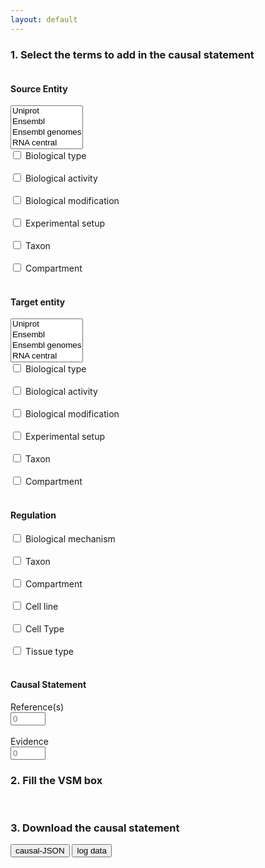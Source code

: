 ```yaml
---
layout: default
---
```


<script src="https://unpkg.com/vsm-dictionary-complex-portal@^1.0.1/dist/vsm-dictionary-complex-portal.min.js"></script>
<script src="https://unpkg.com/vsm-dictionary-ensembl-genomes@^1.0.2/dist/vsm-dictionary-ensembl-genomes.min.js"></script>
<script src="https://unpkg.com/vsm-dictionary-ensembl@^1.0.3/dist/vsm-dictionary-ensembl.min.js"></script>
<script src="https://unpkg.com/vsm-dictionary-rnacentral@^1.0.1/dist/vsm-dictionary-rnacentral.min.js"></script>
<script src="https://unpkg.com/vsm-dictionary-uniprot@^1.0.5/dist/vsm-dictionary-uniprot.min.js"></script>
<script src="https://unpkg.com/vsm-dictionary-bioportal@^1.1.3/dist/vsm-dictionary-bioportal.min.js"></script>
<script src="https://unpkg.com/vsm-dictionary-cacher@^1.2.1/dist/vsm-dictionary-cacher.min.js"></script>
<script src="https://unpkg.com/vsm-dictionary-combiner@^1.0.1/dist/vsm-dictionary-combiner.min.js"></script>
<script src="https://unpkg.com/vsm-box@^1.0.0/dist/vsm-box.standalone.min.js"></script>
<script type="text/javascript" src="https://code.jquery.com/jquery-1.7.1.min.js"></script>
<link href="https://www.jqueryscript.net/demo/jQuery-Plugin-For-Multi-Select-List-with-Checkboxes-MultiSelect/jquery.multiselect.css" rel="stylesheet" type="text/css">
<script src="https://www.jqueryscript.net/demo/jQuery-Plugin-For-Multi-Select-List-with-Checkboxes-MultiSelect/jquery.multiselect.js"></script>


### 1. Select the terms to add in the causal statement

<script>
  // initialize the vsm-dictionaries
  var VsmDictUniprot     	= new VsmDictionaryUniprot();
  var VsmDictComplexPortal  = new VsmDictionaryComplexPortal();
  var VsmDictEnsemblGenomes = new VsmDictionaryEnsemblGenomes();
  var VsmDictEnsembl    	= new VsmDictionaryEnsembl();
  var VsmDictRNAcentral  	= new VsmDictionaryRNAcentral();
  var key = '5904481f-f6cb-4c71-94d8-3b775cf0f19e';
  var VsmDictBioPortal      = new VsmDictionaryBioPortal({ apiKey: key });
  
  // initialize a cached version of the combiner
  var VsmDictionaryCombinerCached = VsmDictionaryCacher(VsmDictionaryCombiner, { predictEmpties: false });
  var dictionary = new VsmDictionaryCombinerCached({
    // Give all required dictionaries as initialized Objects in this array
    dictionaries: [
      VsmDictUniprot,
      VsmDictEnsembl,
      VsmDictRNAcentral,
      VsmDictComplexPortal,
      VsmDictBioPortal,
      VsmDictEnsemblGenomes
    ],
    errorIfAllErrors: true
  });

  var vsmbox;      // The <vsm-box> HTML-element.
  var panelState;  // An object that represents the current values in web-page's template configuration panel.

  window.onload = function() {
    vsmbox = document.getElementsByTagName('vsm-box')[0];
    vsmbox.sizes = { minWidth: 500 }; 
    vsmbox.queryOptions = { perPage: 7 };

    makeAllRequestsHttps();  // To make VsmDictionaryBioportal's http-requests work on GitHub Pages.

    vsmbox.vsmDictionary = dictionary;
    vsmbox.addEventListener('change',      onVsmBoxChange);  // Captures user-generated changes.
    vsmbox.addEventListener('change-init', onVsmBoxChange);  // Captures the change of placing a new template.
    initVsmBox();
  }



  function makeAllRequestsHttps() {
    var meta = document.createElement('meta');
    meta.httpEquiv = "Content-Security-Policy";
    meta.content = "upgrade-insecure-requests";
    document.getElementsByTagName('head')[0].appendChild(meta);
  }



  /**
   * First initialisation of the vsmbox
   */
  function initVsmBox(){
    computeInitialPanelState();
    updateVsmBox();
  }



  /**
   * Initial panelState
   */
  function computeInitialPanelState() {
    panelState = {
      sourceType: false,
      sourceActivity: false,
      sourceModification: [
      ],
      sourceExperiment: false,
      sourceTaxon: false,
      sourceCompartment: false,
      targetType: false,
      targetActivity: false,
      targetModification: [
      ],
      targetExperiment,
      targetTaxon,
      targetCompartment,
      regulationMechanism: false,
      regulationTaxon: false,
      regulationCompartment: false,
      regulationCellLine: false,
      regulationCellType: false,
      regulationTissue: false,
      reference: 0,
      evidence: 0
    };
  }



 /**
  * Update the VSM box whenever a change occurs in the interface that adds or removes a vsm term.
  * This function:
  * -  keeps track of annotation already entered by the user + DB selection (updateEntityDatabase())
  * - calls 'doInsertionTasks' to add/remove the vsm term.
  * - sends back the updated vsmbox
  */
  function updateVsmBox(){
    if(typeof vsmSentInBox !== "undefined"){ //there has been some annotation done in the vsmbox
      vsmSentInBox.terms.reduce((objVsm, oldVsmTerm) => {
        vsmRoot.terms.reduce((objRoot, newVsmTerm) =>{ //keep annotation about source | regulation | target
          if (oldVsmTerm.tag === newVsmTerm.tag) {
            delete oldVsmTerm.queryOptions; // to keep the database(s) selected for the entities
            // update the rest of the properties
            Object.assign(newVsmTerm, oldVsmTerm);
          }
        }, {});
        //TODO: cases with multiple tags (modification, reference & evidence)
        insertionTasks.reduce((obj_meta, newMetaTerm) =>{ //keep annotation of the rest of metadata
          if(typeof newMetaTerm.insertFrag !== "undefined"){
            if(newMetaTerm.insertFrag.terms[2].tag === oldVsmTerm.tag){
              delete oldVsmTerm.queryOptions;
              Object.assign(newMetaTerm.insertFrag.terms[2], oldVsmTerm);
            }
          }
        }, {});
      }, {});
    }

    vsmSent = clone(vsmRoot);
    insertionTasks.forEach(doInsertionTask);
    vsmbox.initialValue = vsmSent;
  }



  /**
   * Mapping between the DB name associated with the type of the entity (source|target) and the databases' links
   */
  const EntityDbs = {
    "sourceUniprot" : "https://www.uniprot.org",
    "targetUniprot" : "https://www.uniprot.org",
    "sourceEnsembl" : "https://www.ensembl.org",
    "targetEnsembl" : "https://www.ensembl.org",
    "sourceRnacentral" : "https://www.rnacentral.org",
    "targetRnacentral" : "https://www.rnacentral.org",
    "sourceEnsemblGen" : "http://www.ensemblgenomes.org",
    "targetEnsemblGen" : "http://www.ensemblgenomes.org",
    "sourceChebi" : "http://data.bioontology.org/ontologies/CHEBI",
    "targetChebi" : "http://data.bioontology.org/ontologies/CHEBI",
    "sourceComplexportal" : "https://www.ebi.ac.uk/complexportal",
    "targetComplexportal" : "https://www.ebi.ac.uk/complexportal"
  }



  /**
   * Limits the dictionaries during autocomplete of source and target entities,
   * based on the selected databases by the user. This facilitates the search and retrieve less noisy data to the user. 
   * By default: all dictionaries are used
   */
  function updateEntityDatabase(list, type){

    entityToUpdate = {};
    if(type === "source"){
      entityToUpdate = SourceEntity;
    }
    else{
      entityToUpdate = TargetEntity;
    }

    entityToUpdate.queryOptions.filter.dictID = [];
    if(list === null){
      entityToUpdate.queryOptions.filter.dictID = [];
    }
    else{
      list.reduce((o,term) =>{
        entityToUpdate.queryOptions.filter.dictID.push(EntityDbs[term]);
      }, {});
    }

    // update VSM root with new dictionaries for autocomplete
    vsmRoot = {
      terms: [
        X(SourceEntity,     'source',     'source'),
        X(Regulation, 'regulation', 'regulation'),
        X(TargetEntity,     'target',     'target'),
      ],
      conns: [ { type: 'T', pos: [ 0, 1, 2 ] } ]
    };

    updateVsmBox();
  }



  /**
   * A collection of all the VSM-term Objects that we will use.
   */
  
    const SourceEntity = {
    queryOptions: { filter: { dictID: [] }}
  };

    const TargetEntity = {
    queryOptions: { filter: { dictID: [] }}
  };

  const Regulation = {
    queryOptions: { filter: { dictID: [ 'http://data.bioontology.org/ontologies/MI' ] }}
  };

  const IsAType = {
    str: 'is a', classID: null, instID: null
  };
  const Type = {
    queryOptions: { filter: { dictID: [ 'http://data.bioontology.org/ontologies/MI' ] }}
  };

  const HasActivity = {
    str: 'has activity', classID: null, instID: null
   };
  const Activity = {
    queryOptions: { filter: { dictID: [ 'http://data.bioontology.org/ontologies/GO' ] }}
  };

  const HasState = {
    str: 'has state', classID: null, instID: null
  };
  const Modification = {
    queryOptions: { filter: { dictID: [ 'http://data.bioontology.org/ontologies/PSIMOD' ] }}
  };

  const OfResidue = {
    str: 'of', classID: null, instID: null
  };
  const Residue = {
    queryOptions: { filter: { dictID: [ 'http://data.bioontology.org/ontologies/AMINO-ACID' ] }},
    editWidth: 50
  };

  const AtPosition = {
    str: 'at', classID: null, instID: null
  };
  const Position = {
    type: 'EL', editWidth: 26
  };

  const HasSetup = {
    str: 'has setup', classID: null, instID: null
  };
  const Experiment = {
    queryOptions: { filter: { dictID: [ 'http://data.bioontology.org/ontologies/ECO' ] }}
  };

  const PartOfTaxon = {
    str: 'in', classID: null, instID: null
  };
  const Taxon = {
    queryOptions: { filter: { dictID: [ 'http://data.bioontology.org/ontologies/NCBITAXON' ] }}
  };

  const PartOfCompartment = {
     str: 'in', classID: null, instID: null
  };
  const Compartment = {
    queryOptions: { filter: { dictID: [ 'http://data.bioontology.org/ontologies/GO' ] }}
  };

  const HasMechanism = {
    str: 'has mechanism', classID: null, instID: null
  };
  const Mechanism = {
     queryOptions: { filter: { dictID: [ 'http://data.bioontology.org/ontologies/MI' ] }}
  };

  const PartOfTissue = {
    str: 'in', classID: null, instID: null
  };
  const Tissue = {
    queryOptions: { filter: { dictID: [ 'http://data.bioontology.org/ontologies/UBERON' ] }}
  };

  const PartOfCellType = {
    str: 'in', classID: null, instID: null
  };
  const CellType = {
    queryOptions: { filter: { dictID: [
      'http://data.bioontology.org/ontologies/CL' ,
      'http://data.bioontology.org/ontologies/PO',
      'http://data.bioontology.org/ontologies/FAO' ] }}
  };

  const PartOfCellLine = {
    str: 'in', classID: null, instID: null
  };
  const CellLine = {
     queryOptions: { filter: { dictID: [ 'http://data.bioontology.org/ontologies/BTO' ] }}
  };

  const HasReference = {
    str: 'has reference', classID: null, instID: null
  };
  const Reference = {
  };

  const AssessedByEvidence = {
    str: 'is assessed by', classID: null, instID: null
  };
  const Evidence = {
    queryOptions: {filter: { dictID: [ 'http://data.bioontology.org/ontologies/ECO' ] }}
  };



  /**
   * Creates a augmented copy of any of the above vsm-term objects:
   * adds a `tag` and a `placeholder` property.
   */
  function X(obj, tag, placeholder) {
    var obj = clone(obj);
    if (tag)  obj.tag = tag;
    if (placeholder)  obj.placeholder = placeholder;
    return obj;
  }



  /**
   * The minimal template from which we will start each time, and add extra fragments to.
   */
  var vsmRoot = {
    terms: [
      X(SourceEntity,     'source',     'source'),
      X(Regulation, 'regulation', 'regulation'),
      X(TargetEntity,     'target',     'target'),
    ],
    conns: [ { type: 'T', pos: [ 0, 1, 2 ] } ]
  };



  /**
   * The order of these tag-names determine where vsm-fragments will be inserted.
   */
  tagOrder = [
    'source',
    'sourceType',
    'sourceActivity',
    'sourceModificationMod',
    'sourceModificationModRes',
    'sourceModificationModPos',
    'sourceExperiment',
    'sourceTaxon',
    'sourceCompartment',
    'regulation',
    'target',
    'targetType',
    'targetActivity',
    'targetModificationMod',
    'targetModificationModRes',
    'targetModificationModPos',
    'targetExperiment',
    'targetTaxon',
    'targetCompartment',
    'regulationMechanism',
    'regulationTaxon',
    'regulationTissue',
    'regulationCellType',
    'regulationCellLine',
    'regulationCompartment',
    'reference',
    'evidence',
  ];


  const TagIndexDelimiter = '__';  // Will result in tags like reference__1, etc.



  /**
   * `insertionTasks` is an array of insertions tasks that can be executed. Each task
   * defines the condition for, and where at, to insert a certain vsm-fragment.
   * 
   * The insertions will be made consecutively, starting from the minimal `vsmRoot` template.
   *
   * Each insertion will either happen, or not happen, or happen multiple times,
   * depending on the corresponding property in the current `panelState`.
   * 
   * Format of each task:
   *   { panelCondition: '<which property (true|false|Array) to look for in `panelState`>',
   *     findTag: '<which tag to insert at, in the vsm-sentence>',
   *     insertFrag: { <what structure will be inserted, connected the vsm-term with that tag > }
   *   }
   *
   * One of the terms in `insertFrag` must refer to a term that already is present in `vsmSent`,
   * and is represented by just `0` instead of a vsm-term object.
   * [[For now this is just assumed to be the first term in `insertFrag`.]]
   * 
   * Instead of `insertFrag`, the task can an `insertVariants` object,
   * with as keys: the possible String values in the `panelState...` array,
   * and as values: corresponding `insertFrag`-like objects.
   */
  var insertionTasks = [

    // --- SOURCE ENTITY extensions ---
    
    { panelCondition: 'sourceType',
      findTag: 'source',
      insertFrag:
        { terms: [ 0, IsAType, X(Type, 'sourceType', 'type') ],
          conns: [ { type: 'T', pos: [ 0, 1, 2 ] } ]
        }
    },

    { panelCondition: 'sourceActivity',
      findTag: 'source',
      insertFrag:
        { terms: [ 0, HasActivity, X(Activity, 'sourceActivity', 'activity') ],
          conns: [ { type: 'T', pos: [ 0, 1, 2 ] } ]
        }
    },

    { panelCondition: 'sourceModification',
      findTag: 'source',
      insertVariants: {
        'mod':
          { terms: [ 0, HasState, X(Modification, 'sourceModificationMod', 'modification') ],
            conns: [ { type: 'T', pos: [ 0, 1, 2 ] } ]
          },
        'modres':
          { terms: [ 0,
              HasState, X(Modification, 'sourceModificationMod', 'modification'),
              OfResidue, X(Residue, 'sourceModificationModRes', 'residue')
            ],
            conns: [
              { type: 'T', pos: [ 0, 1, 2 ] },
              { type: 'T', pos: [ 2, 3, 4 ] }
            ]
          },
        'modpos':
          { terms: [ 0,
              HasState, X(Modification, 'sourceModificationMod', 'modification'),
              AtPosition, X(Position, 'sourceModificationModPos', 'pos')
            ],
            conns: [
              { type: 'T', pos: [ 0, 1, 2 ] },
              { type: 'T', pos: [ 2, 3, 4 ] }
            ]
          },
        'modrespos':
          { terms: [ 0,
              HasState, X(Modification, 'sourceModificationMod', 'modification'),
              OfResidue, X(Residue, 'sourceModificationModRes', 'residue'),
              AtPosition, X(Position, 'sourceModificationModPos', 'pos')
            ],
            conns: [
              { type: 'T', pos: [ 0, 1, 2 ] },
              { type: 'T', pos: [ 2, 3, 4 ] },
              { type: 'T', pos: [ 2, 5, 6 ] }
            ]
          }       
      }
    },

    { panelCondition: 'sourceExperiment',
      findTag: 'source',
      insertFrag:
        { terms: [ 0, HasSetup, X(Experiment, 'sourceExperiment', 'experiment') ],
          conns: [ { type: 'T', pos: [ 0, 1, 2 ] } ]
        }
    },

    { panelCondition: 'sourceTaxon',
      findTag: 'source',
      insertFrag:
        { terms: [ 0, PartOfTaxon, X(Taxon, 'sourceTaxon', 'taxon') ],
          conns: [ { type: 'T', pos: [ 0, 1, 2 ] } ]
        }
    },

    { panelCondition: 'sourceCompartment',
      findTag: 'source',
      insertFrag:
        { terms: [ 0, PartOfCompartment, X(Compartment, 'sourceCompartment', 'compartment') ],
          conns: [ { type: 'T', pos: [ 0, 1, 2 ] } ]
        }
    },



    // --- TARGET ENTITY extensions ---
    
    { panelCondition: 'targetType',
      findTag: 'target',
      insertFrag:
        { terms: [ 0, IsAType, X(Type, 'targetType', 'type') ],
          conns: [ { type: 'T', pos: [ 0, 1, 2 ] } ]
        }
    },

    { panelCondition: 'targetActivity',
      findTag: 'target',
      insertFrag:
        { terms: [ 0, HasActivity, X(Activity, 'targetActivity', 'activity') ],
          conns: [ { type: 'T', pos: [ 0, 1, 2 ] } ]
        }
    },

    { panelCondition: 'targetModification',
      findTag: 'target',
      insertVariants: {
        'mod':
          { terms: [ 0, HasState, X(Modification, 'targetModificationMod', 'modification') ],
            conns: [ { type: 'T', pos: [ 0, 1, 2 ] } ]
          },
        'modres':
          { terms: [ 0,
              HasState, X(Modification, 'targetModificationMod', 'modification'),
              OfResidue, X(Residue, 'targetModificationModRes', 'residue')
            ],
            conns: [
              { type: 'T', pos: [ 0, 1, 2 ] },
              { type: 'T', pos: [ 2, 3, 4 ] }
            ]
          },
        'modpos':
          { terms: [ 0,
              HasState, X(Modification, 'targetModificationMod', 'modification'),
              AtPosition, X(Position, 'targetModificationModPos', 'pos')
            ],
            conns: [
              { type: 'T', pos: [ 0, 1, 2 ] },
              { type: 'T', pos: [ 2, 3, 4 ] }
            ]
          },
        'modrespos':
          { terms: [ 0,
              HasState, X(Modification, 'targetModificationMod', 'modification'),
              OfResidue, X(Residue, 'targetModificationModRes', 'residue'),
              AtPosition, X(Position, 'targetModificationModPos', 'pos')
            ],
            conns: [
              { type: 'T', pos: [ 0, 1, 2 ] },
              { type: 'T', pos: [ 2, 3, 4 ] },
              { type: 'T', pos: [ 2, 5, 6 ] }
            ]
          }       
      }
    },

    { panelCondition: 'targetExperiment',
      findTag: 'target',
      insertFrag:
        { terms: [ 0, HasSetup, X(Experiment, 'targetExperiment', 'experiment') ],
          conns: [ { type: 'T', pos: [ 0, 1, 2 ] } ]
        }
    },

    { panelCondition: 'targetTaxon',
      findTag: 'target',
      insertFrag:
        { terms: [ 0, PartOfTaxon, X(Taxon, 'targetTaxon', 'taxon') ],
          conns: [ { type: 'T', pos: [ 0, 1, 2 ] } ]
        }
    },

    { panelCondition: 'targetCompartment',
      findTag: 'target',
      insertFrag:
        { terms: [ 0, PartOfCompartment, X(Compartment, 'targetCompartment', 'compartment') ],
          conns: [ { type: 'T', pos: [ 0, 1, 2 ] } ]
        }
    },



    // --- REGULATION extensions ---
    
    { panelCondition: 'regulationMechanism',
      findTag: 'regulation',
      insertFrag:
        { terms: [ 0, HasMechanism, X(Mechanism, 'regulationMechanism', 'mechanism') ],
          conns: [ { type: 'T', pos: [ 0, 1, 2 ] } ]
        }
    },
    
    { panelCondition: 'regulationTaxon',
      findTag: 'regulation',
      insertFrag:
        { terms: [ 0, PartOfTaxon, X(Taxon, 'regulationTaxon', 'taxon') ],
          conns: [ { type: 'T', pos: [ 0, 1, 2 ] } ]
        }
    },
    
    { panelCondition: 'regulationTissue',
      findTag: 'regulation',
      insertFrag:
        { terms: [ 0, PartOfTissue, X(Tissue, 'regulationTissue', 'tissue') ],
          conns: [ { type: 'T', pos: [ 0, 1, 2 ] } ]
        }
    },
    
    { panelCondition: 'regulationCellType',
      findTag: 'regulation',
      insertFrag:
        { terms: [ 0, PartOfCellType, X(CellType, 'regulationCellType', 'cell type') ],
          conns: [ { type: 'T', pos: [ 0, 1, 2 ] } ]
        }
    },
    
    { panelCondition: 'regulationCellLine',
      findTag: 'regulation',
      insertFrag:
        { terms: [ 0, PartOfCellLine, X(CellLine, 'regulationCellLine', 'cell line') ],
          conns: [ { type: 'T', pos: [ 0, 1, 2 ] } ]
        }
    },
    
    { panelCondition: 'regulationCompartment',
      findTag: 'regulation',
      insertFrag:
        { terms: [ 0, PartOfCompartment, X(Compartment, 'regulationCompartment', 'compartment') ],
          conns: [ { type: 'T', pos: [ 0, 1, 2 ] } ]
        }
    },



    // --- REGULATION extensions part 2 ---
    
    { panelCondition: 'reference',
      findTag: 'regulation',
      insertFrag:
        { terms: [ 0, HasReference, X(Reference, 'reference', 'reference') ],
          conns: [ { type: 'T', pos: [ 0, 1, 2 ] } ]
        }
    },

    { panelCondition: 'evidence',
      findTag: 'regulation',
      insertFrag:
        { terms: [ 0, AssessedByEvidence, X(Evidence, 'evidence', 'evidence') ],
          conns: [ { type: 'T', pos: [ 0, 1, 2 ] } ]
        }
    },    
  ];



  function doInsertionTask(task) {
    var state = panelState[task.panelCondition];
    
    if (state === true)  insertFrag(task.findTag,  task.insertFrag,  '',  task.panelCondition);

    else if (state && state.length) {  // ==If it is an array.
      for (var i = 0;  i < state.length;  i++) {
        var frag = task.insertVariants[state[i]];
        insertFrag(task.findTag,  frag,  TagIndexDelimiter + i,  i + ': ' + state[i]);
      }
    }

    else if (state && typeof(state) == 'number') {
      for (var i = 0;  i < state;  i++) {
        insertFrag(task.findTag,  task.insertFrag,  TagIndexDelimiter + i,  task.panelCondition + ' ' + i);
      }
    }
  }



  /**
   * + Arg. `tagExt`:
   *     For arrays in `panelState`, the same tag-name should not be inserted
   *     multiple times. We prevent this by adding `tagExt` (=array index) to
   *     each tag that occurs in `frag`.
   * + Arg. `str`: is just for logging.
   */
  function insertFrag(findTag, frag, tagExt, str) {
    ///log('attaching to ' + findTag + ': ' + str);
    
    // Clone: ensures that changes to what we insert, won't pollute the original `frag`-Object.
    frag = clone(frag);
    
    // Determine where to attach vsm-`frag`'s head-term (=for now just term 0) to.
    var findTagPos = vsmSent.terms.findIndex(term => term.tag == findTag);
    if (findTagPos < 0)  return;  // Can't insert if findTag isn't present in vsmSent.
    
    // Determine where to insert `frag`'s terms-after-its-head.
    var insertTailPos = whereToInsertFragTail(frag);
    
    // If in array-mode (tagExt!=''), add an index to any inserted tags.
    frag.terms.forEach(term => {
      if (term.tag)  term.tag = term.tag + tagExt;
    });

    // Insert `frag`'s terms. Exclude the 1st term (by default, for now).
    var preInsert  = vsmSent.terms.slice(0, insertTailPos);
    var insert     = frag.terms.slice(1, frag.terms.length);
    var postInsert = vsmSent.terms.slice(insertTailPos, vsmSent.terms.length);
    vsmSent.terms = preInsert.concat(insert).concat(postInsert);
    
    // Shift `vsmSent`'s existing connectors accordingly.
    var shift = insert.length;
    vsmSent.conns.forEach(conn => {
      conn.pos = conn.pos.map(pos => pos < insertTailPos ? pos : pos + shift);
    });
    
    // Add `frag`'s connectors, shifted accordingly.
    frag.conns.forEach(conn => {
      conn.pos = conn.pos.map(pos => pos == 0 ? findTagPos : pos + insertTailPos - 1);
      vsmSent.conns.push(conn);
    });
  }



  /**
   * Scans the current `vsmSent`'s term-tags, and determines the position
   * where the terms behind `frag`'s 'head' (term===0) should be inserted,
   * E.g.:
   *   + 'sourceType'-related terms should go right after 'source'.
   *   + 'reference'-related terms should go not only after 'regulation',
   *      but also after 'target', and also after e.g. 'reference__1'.
   */
  function whereToInsertFragTail(frag) {
    // Currently, frag's head is always term nr. 0. So we can just search for
    // the first tag found in frag's terms, to determine where to insert the frag's tail.
    fragTag = '';
    for (var i = 0;  i< frag.terms.length; i++) {
      var tag = frag.terms[i].tag;
      if (tag)  { fragTag = tag;  break; }
    }
    
    // Get a list of all tags that should go before it. (This list includes the tag itself too).
    i = (tagOrder.indexOf(fragTag) + 1) || tagOrder.length;
    var tagsBefore = tagOrder.slice(0, i);
    
    // In the current `vsmSent`, find the position of the last term that has any of those tags.
    // Take into account that some tags can have an appended array-index.
    var insertPos = 0;
    vsmSent.terms.forEach((term, i) => {
      if (!term.tag)  return;
      tag = term.tag.split(TagIndexDelimiter)[0];
      if (tagsBefore.includes(tag))  insertPos = i;
    });

    ///log('tag: ' + fragTag + ', before: ' + tagsBefore + ', insertPos: ' + (insertPos + 1));
    return insertPos + 1;
  }



  function clone(obj) {
    return JSON.parse(JSON.stringify(obj));
  }


  function log(s) {
    console.log(s);
  }




  // --- CODE TO EXTRACT VALUES FILLED OUT IN THE TEMPLATE ---

  /**
   * This function gets called when the content of the vsm-box changes,
   * so also when the user fills in a field.
   * It makes that `vsmSentInBox` always contains the latest data,
   * and it is from this that `extractData()` extracts what it needs.
   */
  function onVsmBoxChange(event) {
    vsmSentInBox = event.detail[0];  // See the <vsm-box> project's "index-prod-standalone.html" example.
  }



  /**
   * This can be called to retrieve what the user has filled out in the
   * template's empty fields.
   * Returns an object with as properties: the tags that are used in the
   * template (as instructed by `panelState`), and as values: 
   * either `null` if the field is not filled in,
   * or an object with the filled in string as `str`, and the filled in
   * classID as `id` (the latter only present if it is not a  literal VSM-term).
   * For Array-based tags (e.g. 'abcd__2'), it returns an array of such values.
   * E.g.:
   *   { tag1: { str: 'AKT1',  id: 'AB:0012' },
   *     tag2: { str: '25' },
   *     tag3: null,
   *     tag4: [
   *       null,
   *       { str: 'phosphorylated',  id: 'ST:0034' }
   *     ],
   *     ...
   *   }
   */
  function extractData() {
    return vsmSentInBox.terms.reduce((o, term) => {
      if (term.tag) {
        var val =
          !term.str ? null :
          term.classID === undefined ? { str: term.str } :
          { str: term.str, id: term.classID };
        
        var a = term.tag.split(TagIndexDelimiter);
        if (a.length == 1) {  // Normal tag.
          o[term.tag] = val;
        }
        else {                // Array-based tag.
          var tag = a[0];
          var nr = ~~a[1];
          o[tag] = o[tag] || [];
          o[tag][nr] = val;
        }
      }
      return o;
    }, {});
  }
  
  /**
   * Export to a causal-JSON format
   */
   function exportCausalJson(){
    causalJson = {};
    causalJson.causalStatement = {};
    fillCausalJson(causalJson, extractData());
    downloadObjectAsJson(causalJson, "causalJson");
    log(causalJson);
  }

  /**
   * Taken from: https://stackoverflow.com/questions/19721439/download-json-object-as-a-file-from-browser
   */
  function downloadObjectAsJson(exportObj, exportName){
    var dataStr = "data:text/json;charset=utf-8," + encodeURIComponent(JSON.stringify(exportObj));
    var downloadAnchorNode = document.createElement('a');
    downloadAnchorNode.setAttribute("href",     dataStr);
    downloadAnchorNode.setAttribute("download", exportName + ".json");
    document.body.appendChild(downloadAnchorNode); // required for firefox
    downloadAnchorNode.click();
    downloadAnchorNode.remove();
  }

  function fillCausalJson(json, terms){
    for (key in terms) {
      if (terms.hasOwnProperty(key)) {
        switch(key){
          case "sourceType":
            addStatement("source", "biologicalType", terms[key], json);
            break;
          case "sourceActivity":
            addStatement("source", "biologicalActivity", terms[key], json);
            break;
          case "sourceTaxon":
            addStatement("source", "entityTaxon", terms[key], json);
            break;
           case "sourceModificationMod":
            json.causalStatement["source"]["biologicalModifications"] = {};
            for(let index of terms[key].keys()){
              json.causalStatement["source"]["biologicalModifications"]["biologicalModification"+index] = {}; 
              json.causalStatement["source"]["biologicalModifications"]['biologicalModification'+index]['modification'] = {};
              json.causalStatement["source"]["biologicalModifications"]['biologicalModification'+index]['modification']['identifier'] = terms[key][index].id;
              json.causalStatement["source"]["biologicalModifications"]['biologicalModification'+index]['modification']['name'] = terms[key][index].str;
            }
            break;
          case "sourceModificationModPos":
            for(let index of terms[key].keys()){
              if(index in terms[key] !== false){
              json.causalStatement["source"]["biologicalModifications"]['biologicalModification'+index]['position'] =  terms[key][index].str;
              }
            }
            break;
          case "sourceModificationModRes":
            for(let index of terms[key].keys()){
              if(index in terms[key] !== false){
                json.causalStatement["source"]["biologicalModifications"]['biologicalModification'+index]['residue'] = {};
                json.causalStatement["source"]["biologicalModifications"]['biologicalModification'+index]['residue']['identifier'] = terms[key][index].id;
                json.causalStatement["source"]["biologicalModifications"]['biologicalModification'+index]['residue']['name'] = terms[key][index].str;
              }
            }
            break;
          case "sourceCompartment":
            addStatement("source", "entityCompartment", terms[key], json);
            break;
          case "targetType":
            addStatement("target", "biologicalType", terms[key], json);
            break;
          case "targetActivity":
            addStatement("target", "biologicalActivity", terms[key], json);
            break;
          case "targetTaxon":
            addStatement("target", "entityTaxon", terms[key], json);
            break;
          case "targetModificationMod":
            json.causalStatement["target"]["biologicalModifications"] = {};
            for(let index of terms[key].keys()){
              json.causalStatement["target"]["biologicalModifications"]["biologicalModification"+index] = {}; 
              json.causalStatement["target"]["biologicalModifications"]['biologicalModification'+index]['modification'] = {};
              json.causalStatement["target"]["biologicalModifications"]['biologicalModification'+index]['modification']['identifier'] = terms[key][index].id;
              json.causalStatement["target"]["biologicalModifications"]['biologicalModification'+index]['modification']['name'] = terms[key][index].str;
            }
            break;
          case "targetModificationModPos":
            for(let index of terms[key].keys()){
              if(index in terms[key] !== false){
                json.causalStatement["target"]["biologicalModifications"]['biologicalModification'+index]['position'] =  terms[key][index].str;
              }
            }
            break;
          case "targetModificationModRes":
            for(let index of terms[key].keys()){
              if(index in terms[key] !== false){
                json.causalStatement["target"]["biologicalModifications"]['biologicalModification'+index]['residue'] = {};
                json.causalStatement["target"]["biologicalModifications"]['biologicalModification'+index]['residue']['identifier'] = terms[key][index].id;
                json.causalStatement["target"]["biologicalModifications"]['biologicalModification'+index]['residue']['name'] = terms[key][index].str;
              }
            }
            break;
          case "targetCompartment":
            addStatement("target", "entityCompartment", terms[key], json);
            break;     
          case "regulationMechanism":
            addStatement("regulation", "biologicalMechanism", terms[key], json);
            break;
          case "regulationTaxon":
            addStatement("regulation", "regulationTaxon", terms[key], json);
            break;
          case "regulationCompartment":
            addStatement("regulation", "regulationCompartment", terms[key], json);
            break;
          case "regulationCellLine":
            addStatement("regulation", "cellLine", terms[key], json);
            break;
          case "regulationCellType":
            addStatement("regulation", "cellType", terms[key], json);
            break;
          case "regulationTissueType":
            addStatement("regulation", "tissueType", terms[key], json);
            break;
          case "reference":
            json.causalStatement["references"] = {};
            for(let index of terms[key].keys()){
              json.causalStatement["references"]["reference"+index] = terms[key][index].id;
            }
            break;
          case "evidence":
            json.causalStatement["evidences"] = {};
            for(let index of terms[key].keys()){
              json.causalStatement["evidences"]["evidence"+index] = {};
              json.causalStatement["evidences"]["evidence"+index]["identifier"] = terms[key][index].id;
              json.causalStatement["evidences"]["evidence"+index]["name"] = terms[key][index].str;
            }
            break;
          default: // term = (source | target | regulation)
            json.causalStatement[key] = {}; 
            json.causalStatement[key]['identifier'] = terms[key].id;
            json.causalStatement[key]['name'] = terms[key].str;
        }
      }
    }  
  }

  function addStatement(entity, metadata, term, json){
    json.causalStatement[entity][metadata] = {}; 
    json.causalStatement[entity][metadata]["identifier"] = term.id;
    json.causalStatement[entity][metadata]["name"] = term.str;
  }


  /** 
   * Creation and removal of biological modification checkboxes 
   */
  function createRemoveState(checkBox, divTagListStates, currentState) {
    //Get the number of biological modifications in current list of source or target states (divTagListStates)
    var count = parseInt(($('#' + currentState.id).parent().children().size()));

  	if($('#' + checkBox.id).is(':checked')){ 
      //Add a select option to annotate the biological modification type: mod, modpos, modres, modposres
  	  count = count + 1;
      //remove last character which correspond to the number of the biological modification
  	  nameCheckbox = checkBox.id.substring(0, checkBox.id.length-1);
      //id of biological modification without the number of the biological modification
      idState = currentState.id.substring(0, currentState.id.length-1); 

      //Create select options:
      if ($('#' + currentState.id).has('select').length == 0){ 
        $('#' + currentState.id+':last').find('br').remove();
        var options = 
         "<select id = select" + checkBox.id + " onchange = 'updatePanelState(this)'> " + 
  	     "<option style='display:none'></option> " +
  	     "<option value='mod'>mod</option> " +
  	     "<option value='modres'>mod+res</option> " + 
  	     "<option value='modpos'>mod+pos</option> " +
  	     "<option value='modrespos'>mod+res+pos</option> "+
  	     "</select> <br> <br> ";
          $('#' + currentState.id).append(options);
        }

  	  //Create new checkbox for possible new biological modification that can be checked then annotated.
  	  var newState = 
  	   "<div id='"+ idState + count + "'> " +
  	   "<input type='checkbox' id='" + nameCheckbox + count + "' name='" + checkBox.name + "' onchange='createRemoveState(this," + divTagListStates.id + ", " + idState + count +")' > " +
  	   "<label for='" + nameCheckbox + count + "' >" + checkBox.name + " </label> <br> <br> " +
  	   "</div> ";
  	  $('#' + divTagListStates.id).append(newState);

  	  //Disable previous checkboxes to avoid identifier issues when checkboxes are removed. 
  	  for(i = 1; i < parseInt(($('#'+ divTagListStates.id).children().size()))-1; i ++){
      	document.getElementById(checkBox.id.substring(0, checkBox.id.length-1)+i).disabled = true;
      }
  	}
  	else{ //unchecking a checkbox removes the following checkbox and the current checkbox's "select"
      
      //Enable the second preceding checkbox to be clickable again
  	  if((count-2) !== 0){
  	  	document.getElementById(checkBox.id.substring(0, checkBox.id.length-1)+(count-2)).removeAttribute('disabled');
  	  }
      //Update the 'sourceModification' or 'targetModification' array in 'panelState' to remove the selected option in the checkbox
      updatePanelState(checkBox);
      $('#' + currentState.id+':last').find('select').remove(); //remove 'select' options
  	  $('#' + divTagListStates.id).children().last().remove(); //remove last label of checkbox
    }
  }
  

  
  function updatePanelState(element){
    if(element.type == 'checkbox'){ 
      if($('#' + element.id).is(':checked')){
        //when a checkbox is checked, update the state of the corresponding key in the panel to 'true'
        panelState[element.id] = true;
      }
      else{
         //Check case where a biological modification checkbox is unchecked
         if(element.id.substring(0, element.id.length-1) == 'sourceModification' || element.id.substring(0, element.id.length-1) == 'targetModification'){
           if($(element).parent().find('option:selected')[0].value != ""){ //an option has been selected: mod || modpos || modres || modposres
             state = element.id.substring(0, element.id.length-1); //'sourceModification' or 'targetModification'
             //Get the value to remove from the 'select' option 
             valueToRemove = $(element).parent().find('option:selected')[0].value;
             indexValueToRemove = panelState[state].indexOf(valueToRemove);
             panelState[state].splice(panelState[state].indexOf(valueToRemove),1);
            }
          }
          else{
            //when a checkbox is unchecked, update the state of the corresponding key in the panel to 'false'
            panelState[element.id] = false;
          }
      }
    }
    else if(element.type == 'select-one'){
       //when the type of metadata about a biological modification is selected AND if the checkbox of the biological modification is checked, add the type to the corresponding key in the panel.
       stateCheckbox = $(element).parent().find('input:checkbox')[0];
       panelState[stateCheckbox.id.substring(0, stateCheckbox.id.length-1)].push(element.options[element.selectedIndex].value) ;
       document.getElementById(element.id).disabled = true;
    }
    else if(element.type == 'number'){
       panelState[element.id] = parseInt(element.value);
    }
    updateVsmBox();
  }


</script>

<div class="row">
  <div class="column">
    <h4>  Source Entity </h4>
      <div class="dropdownbox">
        <select name="source_database" multiple class="form-control" id="source_db">
          <option value="sourceUniprot">Uniprot</option>
          <option value="sourceEnsembl">Ensembl</option>
          <option value="sourceEnsemblGen">Ensembl genomes</option>
          <option value="sourceRnacentral">RNA central</option>
          <option value="sourceChebi">ChEBI</option>
          <option value="sourceComplexportal">Complex Portal</option>
        </select>
      </div>
      <label><input title="To annotate only when the source entity's identifier does not correspond to the exact biological type" type="checkbox" id="sourceType" onchange='updatePanelState(this);' /> Biological type </label><br> <br>
      <label><input type="checkbox" id="sourceActivity" onchange='updatePanelState(this);' /> Biological activity </label><br> <br>
      <div id="divSourceStates">
        <div id="divSourceState1">
          <input type="checkbox" name="Biological modification" id="sourceModification1" onchange='createRemoveState(this,divSourceStates, divSourceState1);' />
          <label for="sourceModification1">Biological modification  </label> <br> <br>
        </div>
      </div>
      <label><input type="checkbox" id="sourceExperiment" onchange='updatePanelState(this);' /> Experimental setup </label><br> <br>
      <label><input type="checkbox" id="sourceTaxon" onchange='updatePanelState(this);' /> Taxon </label><br> <br>
      <label><input type="checkbox" id="sourceCompartment" onchange='updatePanelState(this);' /> Compartment </label><br> <br>
  </div>
  <div class="column">
    <h4>  Target entity </h4>
      <div class="dropdownbox">
        <select name="target_database" multiple class="form-control" id="target_db">
          <option value="targetUniprot">Uniprot</option>
          <option value="targetEnsembl">Ensembl</option>
          <option value="targetEnsemblGen">Ensembl genomes</option>
          <option value="targetRnacentral">RNA central</option>
          <option value="targetChebi">ChEBI</option>
          <option value="targetComplexportal">Complex Portal</option>
        </select>
      </div>
      <label><input title="To annotate only when the target entity's identifier does not correspond to the exact biological type" type="checkbox" id="targetType" onchange='updatePanelState(this);' /> Biological type </label><br> <br>
      <label><input type="checkbox" id="targetActivity" onchange='updatePanelState(this);' /> Biological activity </label><br> <br>
      <div id="divTargetStates">
        <div id="divTargetState1">
          <input type="checkbox" name="Biological modification" id="targetModification1" onchange='createRemoveState(this,divTargetStates, divTargetState1);' />
          <label for="targetModification1">Biological modification </label> <br> <br>
        </div>
      </div>
      <label><input type="checkbox" id="targetExperiment" onchange='updatePanelState(this);' /> Experimental setup </label><br> <br>
      <label><input type="checkbox" id="targetTaxon" onchange='updatePanelState(this);' /> Taxon </label><br> <br>
      <label><input type="checkbox" id="targetCompartment" onchange='updatePanelState(this);' /> Compartment </label><br> <br>
  </div>
  <div class="column">
    <h4> Regulation</h4>
      <label><input type="checkbox" id="regulationMechanism" onchange='updatePanelState(this);' /> Biological mechanism </label><br> <br>
      <label><input type="checkbox" id="regulationTaxon" onchange='updatePanelState(this);' /> Taxon </label><br> <br>
      <label><input type="checkbox" id="regulationCompartment" onchange='updatePanelState(this);' /> Compartment </label><br> <br>
      <label><input type="checkbox" id="regulationCellLine" onchange='updatePanelState(this);' /> Cell line </label><br> <br>
      <label><input type="checkbox" id="regulationCellType" onchange='updatePanelState(this);' /> Cell Type </label><br> <br>
      <label><input type="checkbox" id="regulationTissue" onchange='updatePanelState(this);' /> Tissue type </label><br> <br>
  </div>
  
  <div class="column">
    <h4> Causal Statement</h4>
      Reference(s) <br>
      <input title= "Number of references: PMIDs, DOIs" type="number" id="reference" min="0" max="10" placeholder="0" onchange='updatePanelState(this);' /> <br> <br>
      Evidence <br>
      <input title="Number of evidence codes" type="number" id="evidence"  min="0" max="10" placeholder="0" onchange='updatePanelState(this);' />     
  </div>
</div> 

<script>

  $('select[multiple]').multiselect({
    columns: 1,
    placeholder: 'Select database(s)'
  });


  $('#source_db').on('change',function() {
    updateEntityDatabase($(this).val(), "source");
  });


  $('#target_db').on('change',function() {
    updateEntityDatabase($(this).val(), "target");
  });

</script>


### 2. Fill the VSM box
<vsm-box id="vsm-box"></vsm-box>
<br>


### 3. Download the causal statement
<button onclick="log(exportCausalJson());">causal-JSON</button>
<button onclick="log(extractData());">log data</button>